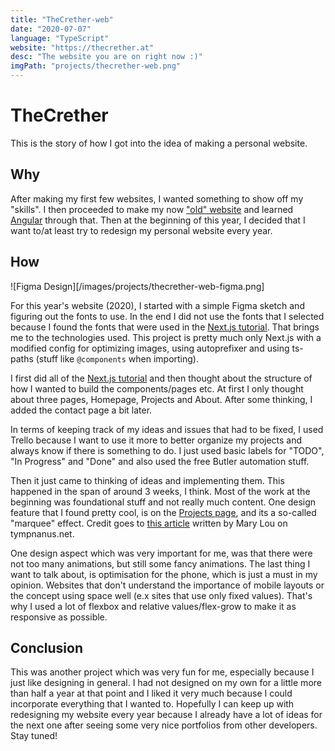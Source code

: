 ```yaml
---
title: "TheCrether-web"
date: "2020-07-07"
language: "TypeScript"
website: "https://thecrether.at"
desc: "The website you are on right now :)"
imgPath: "projects/thecrether-web.png"
---
```


# TheCrether

This is the story of how I got into the idea of making a personal website.

## Why

After making my first few websites, I wanted something to show off my "skills". I then proceeded to make my now ["old" website][1] and learned [Angular][2] through that.
Then at the beginning of this year, I decided that I want to/at least try to redesign my personal website every year.

## How

![Figma Design][/images/projects/thecrether-web-figma.png]

For this year's website (2020), I started with a simple Figma sketch and figuring out the fonts to use. In the end I did not use the fonts that I selected because I found the fonts that were used in the [Next.js tutorial][3]. That brings me to the technologies used. This project is pretty much only Next.js with a modified config for optimizing images, using autoprefixer and using ts-paths (stuff like `@components` when importing).

I first did all of the [Next.js tutorial][3] and then thought about the structure of how I wanted to build the components/pages etc. At first I only thought about three pages, Homepage, Projects and About. After some thinking, I added the contact page a bit later.

In terms of keeping track of my ideas and issues that had to be fixed, I used Trello because I want to use it more to better organize my projects and always know if there is something to do. I just used basic labels for "TODO", "In Progress" and "Done" and also used the free Butler automation stuff.

Then it just came to thinking of ideas and implementing them. This happened in the span of around 3 weeks, I think. Most of the work at the beginning was foundational stuff and not really much content. One design feature that I found pretty cool, is on the [Projects page][4], and its a so-called "marquee" effect. Credit goes to [this article][5] written by Mary Lou on tympnanus.net.

One design aspect which was very important for me, was that there were not too many animations, but still some fancy animations. The last thing I want to talk about, is optimisation for the phone, which is just a must in my opinion. Websites that don't understand the importance of mobile layouts or the concept using space well (e.x sites that use only fixed values). That's why I used a lot of flexbox and relative values/flex-grow to make it as responsive as possible.

## Conclusion

This was another project which was very fun for me, especially because I just like designing in general. I had not designed on my own for a little more than half a year at that point and I liked it very much because I could incorporate everything that I wanted to. Hopefully I can keep up with redesigning my website every year because I already have a lot of ideas for the next one after seeing some very nice portfolios from other developers. Stay tuned!

[1]: https://github.com/TheCrether/thecrether-web/tree/2019
[2]: https://angular.io
[3]: https://nextjs.org/learn/basics/create-nextjs-app
[4]: /projects
[5]: https://tympanus.net/codrops/2020/03/31/css-only-marquee-effect/

